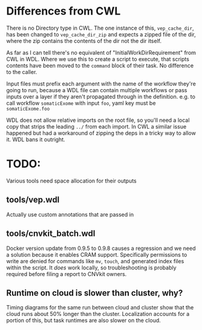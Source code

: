 # Differences from CWL

There is no Directory type in CWL. The one instance of this,
`vep_cache_dir`, has been changed to `vep_cache_dir_zip` and expects a
zipped file of the dir, where the zip contains the contents of the dir
not the dir itself.

As far as I can tell there's no equivalent of
"InitialWorkDirRequirement" from CWL in WDL. Where we use this to
create a script to execute, that scripts contents have been moved to
the `command` block of their task. No difference to the caller.

Input files must prefix each argument with the name of the workflow
they're going to run, because a WDL file can contain multiple
workflows or pass inputs over a layer if they aren't propagated
through in the definition. e.g. to call workflow `somaticExome` with
input `foo`, yaml key must be `somaticExome.foo`

WDL does not allow relative imports on the root file, so you'll need a
local copy that strips the leading `../` from each import. In CWL a
similar issue happened but had a workaround of zipping the deps in a
tricky way to allow it. WDL bans it outright.


# TODO:

Various tools need space allocation for their outputs

## tools/vep.wdl

Actually use custom annotations that are passed in


## tools/cnvkit_batch.wdl

Docker version update from 0.9.5 to 0.9.8 causes a regression and we
need a solution because it enables CRAM support. Specifically
permissions to write are denied for commands like `mv`, `touch`, and
generated index files within the script. It _does_ work locally, so
troubleshooting is probably required before filing a report to CNVkit
owners.

## Runtime on cloud is slower than cluster, why?

Timing diagrams for the same run between cloud and cluster show that
the cloud runs about 50% longer than the cluster. Localization
accounts for a portion of this, but task runtimes are also slower on
the cloud.
